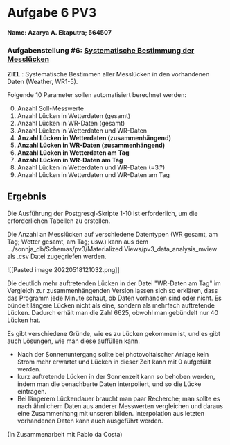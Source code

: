 # Aufgabe 6 PV3
#### Name: Azarya A. Ekaputra; 564507
### Aufgabenstellung #6: [Systematische Bestimmung der Messlücken](https://moodle.htw-berlin.de/mod/assign/view.php?id=1174705)
**ZIEL** : Systematische Bestimmen aller Messlücken in den vorhandenen Daten (Weather, WR1-5).

Folgende 10 Parameter sollen automatisiert berechnet werden:

0. Anzahl Soll-Messwerte
1. Anzahl Lücken in Wetterdaten (gesamt)
2. Anzahl Lücken in WR-Daten (gesamt)
3. Anzahl Lücken in Wetterdaten und WR-Daten
4. **Anzahl Lücken in Wetterdaten (zusammenhängend)**
5. **Anzahl Lücken in WR-Daten (zusammenhängend)**
6. **Anzahl Lücken in Wetterdaten am Tag**
7. **Anzahl Lücken in WR-Daten am Tag**
8. Anzahl Lücken in Wetterdaten und WR-Daten (=3.?)
9. Anzahl Lücken in Wetterdaten und WR-Daten am Tag

## Ergebnis
Die Ausführung der Postgresql-Skripte 1-10 ist erforderlich, um die erforderlichen Tabellen zu erstellen.

Die Anzahl an Messlücken auf verschiedene Datentypen (WR gesamt, am Tag; Wetter gesamt, am Tag; usw.) kann aus dem .../sonnja_db/Schemas/pv3/Materialized Views/pv3_data_analysis_mview als .csv Datei zugegriefen werden.

![[Pasted image 20220518121032.png]]

Die deutlich mehr auftretenden Lücken in der Datei "WR-Daten am Tag" im Vergleich zur zusammenhängenden Version lassen sich so erklären, dass das Programm jede Minute schaut, ob Daten vorhanden sind oder nicht. Es bündelt längere Lücken nicht als eine, sondern als mehrfach auftretende Lücken. Dadurch erhält man die Zahl 6625, obwohl man gebündelt nur 40 Lücken hat.

Es gibt verschiedene Gründe, wie es zu Lücken gekommen ist, und es gibt auch Lösungen, wie man diese auffüllen kann. 
- Nach der Sonnenuntergang sollte bei photovoltaischer Anlage kein Strom mehr erwartet und Lücken in dieser Zeit kann mit 0 aufgefüllt werden.
- kurz auftretende Lücken in der Sonnenzeit kann so behoben werden, indem man die benachbarte Daten interpoliert, und so die Lücke eintragen.
- Bei längerem Lückendauer braucht man paar Recherche; man sollte es nach ähnlichem Daten aus anderer Messwerten vergleichen und daraus eine Zusammenhang mit unseren bilden. Interpolation aus letzten vorhandenen Daten kann auch ausgeführt werden.

(In Zusammenarbeit mit Pablo da Costa)